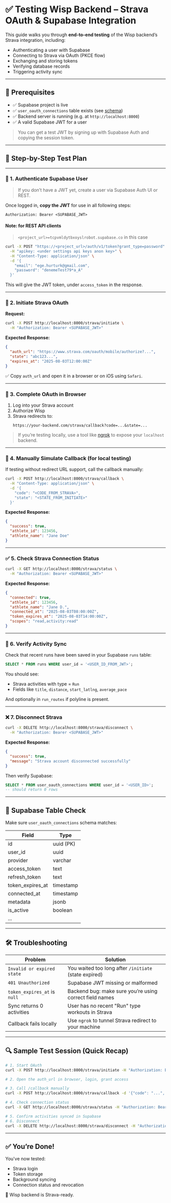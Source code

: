 # ✅ Testing Wisp Backend – Strava OAuth & Supabase Integration

This guide walks you through **end-to-end testing** of the Wisp backend’s Strava integration, including:

- Authenticating a user with Supabase
- Connecting to Strava via OAuth (PKCE flow)
- Exchanging and storing tokens
- Verifying database records
- Triggering activity sync

---

## 🧩 Prerequisites

- ✅ Supabase project is live
- ✅ `user_oauth_connections` table exists (see [schema](#supabase-table-check))
- ✅ Backend server is running (e.g. at `http://localhost:8000`)
- ✅ A valid Supabase JWT for a user

> You can get a test JWT by signing up with Supabase Auth and copying the session token.

---

## 🧪 Step-by-Step Test Plan

---

### 🔐 1. Authenticate Supabase User

> If you don’t have a JWT yet, create a user via Supabase Auth UI or REST.

Once logged in, **copy the JWT** for use in all following steps:
```
Authorization: Bearer <SUPABASE_JWT>
```

#### Note: for REST API clients

> `<project_url>=tcpvmldytbxoyslrobot.supabase.co` in this case
```sh
curl -X POST "https://<project_url>/auth/v1/token?grant_type=password" \
  -H "apikey: <under settings api keys anon key>" \
  -H "Content-Type: application/json" \
  -d '{
    "email": "ege.hurturk@gmail.com",
    "password": "denemeTest79*a_A"
  }' 
```
This will give the JWT token, under `access_token` in the response.

---

### 🚦 2. Initiate Strava OAuth

**Request:**
```bash
curl -X POST http://localhost:8000/strava/initiate \
  -H "Authorization: Bearer <SUPABASE_JWT>"
```

**Expected Response:**
```json
{
  "auth_url": "https://www.strava.com/oauth/mobile/authorize?...",
  "state": "abc123...",
  "expires_at": "2025-08-03T12:00:00Z"
}
```

✅ Copy `auth_url` and open it in a browser or on iOS using `Safari`.

---

### 🔁 3. Complete OAuth in Browser

1. Log into your Strava account
2. Authorize Wisp
3. Strava redirects to:
   ```
   https://your-backend.com/strava/callback?code=...&state=...
   ```

> If you’re testing locally, use a tool like [ngrok](https://ngrok.com/) to expose your `localhost` backend.

---

### 🔄 4. Manually Simulate Callback (for local testing)

If testing without redirect URL support, call the callback manually:

```bash
curl -X POST http://localhost:8000/strava/callback \
  -H "Content-Type: application/json" \
  -d '{
    "code": "<CODE_FROM_STRAVA>",
    "state": "<STATE_FROM_INITIATE>"
  }'
```

**Expected Response:**
```json
{
  "success": true,
  "athlete_id": 123456,
  "athlete_name": "Jane Doe"
}
```

---

### ✅ 5. Check Strava Connection Status

```bash
curl -X GET http://localhost:8000/strava/status \
  -H "Authorization: Bearer <SUPABASE_JWT>"
```

**Expected Response:**
```json
{
  "connected": true,
  "athlete_id": 123456,
  "athlete_name": "Jane D.",
  "connected_at": "2025-08-03T08:00:00Z",
  "token_expires_at": "2025-08-03T14:00:00Z",
  "scopes": "read,activity:read"
}
```

---

### 🏃 6. Verify Activity Sync

Check that recent runs have been saved in your Supabase `runs` table:

```sql
SELECT * FROM runs WHERE user_id = '<USER_ID_FROM_JWT>';
```

You should see:
- Strava activities with type = `Run`
- Fields like `title`, `distance`, `start_latlng`, `average_pace`

And optionally in `run_routes` if polyline is present.

---

### ❌ 7. Disconnect Strava

```bash
curl -X DELETE http://localhost:8000/strava/disconnect \
  -H "Authorization: Bearer <SUPABASE_JWT>"
```

**Expected Response:**
```json
{
  "success": true,
  "message": "Strava account disconnected successfully"
}
```

Then verify Supabase:
```sql
SELECT * FROM user_oauth_connections WHERE user_id = '<USER_ID>';
-- should return 0 rows
```

---

## 🧪 Supabase Table Check

Make sure `user_oauth_connections` schema matches:

| Field             | Type          |
|------------------|---------------|
| id               | uuid (PK)     |
| user_id          | uuid          |
| provider         | varchar       |
| access_token     | text          |
| refresh_token    | text          |
| token_expires_at | timestamp     |
| connected_at     | timestamp     |
| metadata         | jsonb         |
| is_active        | boolean       |
| ...              |               |

---

## 🛠 Troubleshooting

| Problem                            | Solution                                                  |
|------------------------------------|-----------------------------------------------------------|
| `Invalid or expired state`         | You waited too long after `/initiate` (state expired)     |
| `401 Unauthorized`                 | Supabase JWT missing or malformed                         |
| `token_expires_at` is `null`       | Backend bug: make sure you’re using correct field names   |
| Sync returns 0 activities          | User has no recent "Run" type workouts in Strava          |
| Callback fails locally             | Use `ngrok` to tunnel Strava redirect to your machine     |

---

## 🔍 Sample Test Session (Quick Recap)

```bash
# 1. Start OAuth
curl -X POST http://localhost:8000/strava/initiate -H "Authorization: Bearer <JWT>"

# 2. Open the auth_url in browser, login, grant access

# 3. Call /callback manually
curl -X POST http://localhost:8000/strava/callback -d '{"code": "...", "state": "..."}'

# 4. Check connection status
curl -X GET http://localhost:8000/strava/status -H "Authorization: Bearer <JWT>"

# 5. Confirm activities synced in Supabase
# 6. Disconnect
curl -X DELETE http://localhost:8000/strava/disconnect -H "Authorization: Bearer <JWT>"
```

---

## ✅ You’re Done!

You've now tested:
- Strava login
- Token storage
- Background syncing
- Connection status and revocation

🎉 Wisp backend is Strava-ready.
